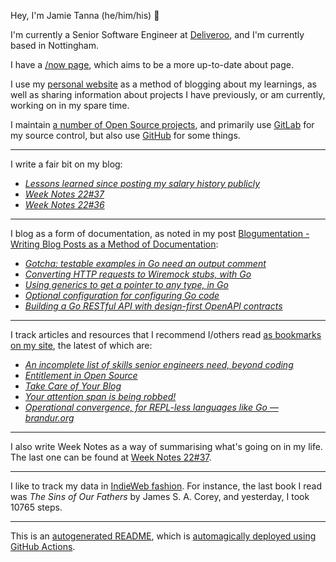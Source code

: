 Hey, I'm Jamie Tanna (he/him/his) 👋

I'm currently a Senior Software Engineer at [Deliveroo](https://deliveroo.engineering/), and I'm currently based in Nottingham.

I have a [/now page](https://www.jvt.me/now/?utm_campaign=github-jamietanna), which aims to be a more up-to-date about page.

I use my [personal website](https://www.jvt.me/?utm_campaign=github-jamietanna) as a method of blogging about my learnings, as well as sharing information about projects I have previously, or am currently, working on in my spare time.

I maintain [a number of Open Source projects](https://www.jvt.me/open-source/?utm_campaign=github-jamietanna), and primarily use [GitLab](https://gitlab.com/jamietanna) for my source control, but also use [GitHub](https://github.com/jamietanna) for some things.

---

I write a fair bit on my blog:


- [_Lessons learned since posting my salary history publicly_](https://www.jvt.me/posts/2022/09/21/year-later-salary-history/?utm_campaign=github-jamietanna)
- [_Week Notes 22#37_](https://www.jvt.me/week-notes/2022/37/?utm_campaign=github-jamietanna)
- [_Week Notes 22#36_](https://www.jvt.me/week-notes/2022/36/?utm_campaign=github-jamietanna)

---

I blog as a form of documentation, as noted in my post [Blogumentation - Writing Blog Posts as a Method of Documentation](https://www.jvt.me/posts/2017/06/25/blogumentation/?utm_campaign=github-jamietanna):


- [_Gotcha: testable examples in Go need an output comment_](https://www.jvt.me/posts/2022/08/30/gotcha-go-example-comment/?utm_campaign=github-jamietanna)
- [_Converting HTTP requests to Wiremock stubs, with Go_](https://www.jvt.me/posts/2022/08/12/wiremock-from-http/?utm_campaign=github-jamietanna)
- [_Using generics to get a pointer to any type, in Go_](https://www.jvt.me/posts/2022/07/29/go-pointer-generic/?utm_campaign=github-jamietanna)
- [_Optional configuration for configuring Go code_](https://www.jvt.me/posts/2022/07/22/go-optional-options/?utm_campaign=github-jamietanna)
- [_Building a Go RESTful API with design-first OpenAPI contracts_](https://www.jvt.me/posts/2022/07/12/go-openapi-server/?utm_campaign=github-jamietanna)

---

I track articles and resources that I recommend I/others read [as bookmarks on my site](https://www.jvt.me/kind/bookmarks/?utm_campaign=github-jamietanna), the latest of which are:


- [_An incomplete list of skills senior engineers need, beyond coding_](https://skamille.medium.com/an-incomplete-list-of-skills-senior-engineers-need-beyond-coding-8ed4a521b29f?utm_campaign=github-jamietanna)
- [_Entitlement in Open Source_](https://mikemcquaid.com/entitlement-in-open-source/?utm_campaign=github-jamietanna)
- [_Take Care of Your Blog_](https://www.robinrendle.com/notes/take-care-of-your-blog-/?utm_campaign=github-jamietanna)
- [_Your attention span is being robbed!_](https://unstructed.tech/2022/09/07/your-attention-span-is-being-robbed/?utm_campaign=github-jamietanna)
- [_Operational convergence, for REPL-less languages like Go — brandur.org_](https://brandur.org/fragments/operational-convergence?utm_campaign=github-jamietanna)

---

I also write Week Notes as a way of summarising what's going on in my life. The last one can be found at [Week Notes 22#37](https://www.jvt.me/week-notes/2022/37/?utm_campaign=github-jamietanna).

---

I like to track my data in [IndieWeb fashion](https://indieweb.org/why). For instance, the last book I read was _The Sins of Our Fathers_ by James S. A. Corey, and yesterday, I took 10765 steps.

---
This is an [autogenerated README](https://www.jvt.me/posts/2022/01/12/autogenerated-profile-readme/?utm_campaign=github-jamietanna), which is [automagically deployed using GitHub Actions](https://github.com/jamietanna/jamietanna/blob/main/.github/workflows/rebuild.yml).
